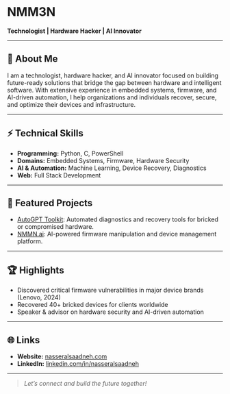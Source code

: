 # NMM3N

**Technologist | Hardware Hacker | AI Innovator**

---

## 👋 About Me

I am a technologist, hardware hacker, and AI innovator focused on building future-ready solutions that bridge the gap between hardware and intelligent software. With extensive experience in embedded systems, firmware, and AI-driven automation, I help organizations and individuals recover, secure, and optimize their devices and infrastructure.

---

## ⚡ Technical Skills

- **Programming:** Python, C, PowerShell
- **Domains:** Embedded Systems, Firmware, Hardware Security
- **AI & Automation:** Machine Learning, Device Recovery, Diagnostics
- **Web:** Full Stack Development

---

## 🚀 Featured Projects

- [AutoGPT Toolkit](https://github.com/NMM3N/AutoGPT-Toolkit): Automated diagnostics and recovery tools for bricked or compromised hardware.
- [NMMN.ai](https://github.com/NMM3N/NMMN-ai): AI-powered firmware manipulation and device management platform.

---

## 🏆 Highlights

- Discovered critical firmware vulnerabilities in major device brands (Lenovo, 2024)
- Recovered 40+ bricked devices for clients worldwide
- Speaker & advisor on hardware security and AI-driven automation

---

## 🌐 Links

- **Website:** [nasseralsaadneh.com](https://www.nasseralsaadneh.com)
- **LinkedIn:** [linkedin.com/in/nasseralsaadneh](https://linkedin.com/in/nasseralsaadneh)

---

> *Let’s connect and build the future together!*
